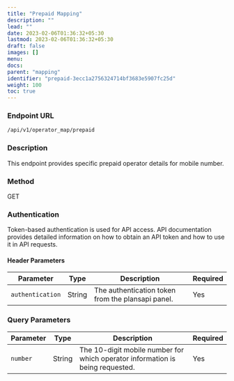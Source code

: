 ```yaml
---
title: "Prepaid Mapping"
description: ""
lead: ""
date: 2023-02-06T01:36:32+05:30
lastmod: 2023-02-06T01:36:32+05:30
draft: false
images: []
menu:
docs:
parent: "mapping"
identifier: "prepaid-3ecc1a2756324714bf3683e5907fc25d"
weight: 100
toc: true
---
```


### Endpoint URL

```bash
/api/v1/operator_map/prepaid
```

### Description

This endpoint provides specific prepaid operator details for mobile number.

### Method

GET

### Authentication

Token-based authentication is used for API access. API documentation provides detailed information on how to obtain an
API token and how to use it in API requests.

#### Header Parameters

| Parameter        | Type   | Description                                       | Required |
|------------------|--------|---------------------------------------------------|----------|
| `authentication` | String | The authentication token from the plansapi panel. | Yes      |

### Query Parameters

| Parameter | Type   | Description                                                                   | Required |
|-----------|--------|-------------------------------------------------------------------------------|----------|
| `number`  | String | The 10-digit mobile number for which operator information is being requested. | Yes      |

